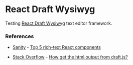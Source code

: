 #  React Draft Wysiwyg

Testing [React Draft Wysiwyg](https://jpuri.github.io/react-draft-wysiwyg/#/) text editor framework.

### References

 - [Sanity](https://www.sanity.io/) - [Top 5 rich-text React components](https://www.sanity.io/guides/top-5-rich-text-react-components)
 
 - [Stack Overflow](https://stackoverflow.com/) - [How get the html output from draft.js?](https://stackoverflow.com/questions/36689504/i-cant-get-the-html-output-from-draft-js)

